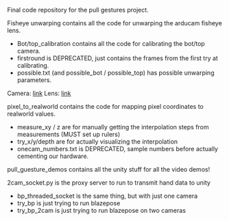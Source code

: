 Final code repository for the pull gestures project.

Fisheye unwarping contains all the code for unwarping the arducam fisheye lens.
  - Bot/top_calibration contains all the code for calibrating the bot/top camera. 
  - firstround is DEPRECATED, just contains the frames from the first try at calibrating.
  - possible.txt (and possible_bot / possible_top) has possible unwarping parameters.

Camera: [link](https://www.amazon.com/Arducam-Computer-Fisheye-Microphone-Windows/dp/B07ZS75KZR/ref=sr_1_5?crid=2JR9OSMEE0D41&keywords=wide+angle+arducam+usb&qid=1642540801&sprefix=wide+angle+arducam+usb%2Caps%2C67&sr=8-5)
Lens: [link](https://www.amazon.com/dp/B013JWEGJQ?psc=1&ref=ppx_yo2_dt_b_product_details)

pixel_to_realworld contains the code for mapping pixel coordinates to realworld values.
  - measure_xy / z are for manually getting the interpolation steps from measurements (MUST set up rulers)
  - try_x/y/depth are for actually visualizing the interpolation
  - onecam_numbers.txt is DEPRECATED, sample numbers before actually cementing our hardware.

pull_guesture_demos contains all the unity stuff for all the video demos!

2cam_socket.py is the proxy server to run to transmit hand data to unity
  - bp_threaded_socket is the same thing, but with just one camera
  - try_bp is just trying to run blazepose
  - try_bp_2cam is just trying to run blazepose on two cameras
